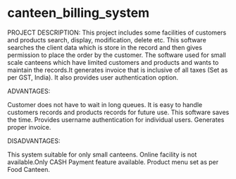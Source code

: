 # canteen_billing_system


PROJECT DESCRIPTION:
This project includes some facilities of customers and products search, display, modification, delete etc. This software searches the client data which is store in the record and then gives permission to place the order by the customer. The software used for small scale canteens which have limited customers and products and wants to maintain the records.It generates invoice that is inclusive of all taxes (Set as per GST, India). It also provides user authentication option.

ADVANTAGES:

 Customer does not have to wait in long queues.
It is easy to handle customers records and products records for future use.
This software saves the time.
Provides username authentication for individual users.
Generates proper invoice.


DISADVANTAGES:

This system suitable for only small canteens.
Online facility is not available.Only CASH Payment feature available.
Product menu set as per Food Canteen.
